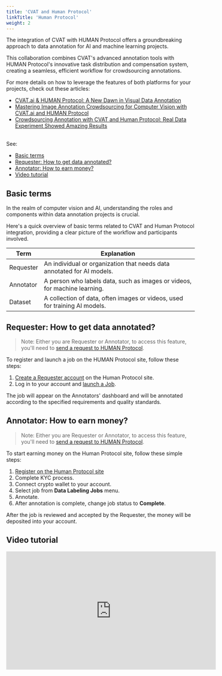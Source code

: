 ```yaml
---
title: 'CVAT and Human Protocol'
linkTitle: 'Human Protocol'
weight: 2
---
```


The integration of CVAT with HUMAN Protocol offers a groundbreaking approach to data annotation
for AI and machine learning projects.

This collaboration combines CVAT's advanced annotation tools with HUMAN Protocol's
innovative task distribution and compensation system, creating a seamless,
efficient workflow for crowdsourcing annotations.

For more details on how to leverage the features of both platforms
for your projects, check out these articles:

<!--lint disable maximum-line-length-->

- [CVAT.ai & HUMAN Protocol: A New Dawn in Visual Data Annotation](https://www.cvat.ai/post/cvat-ai-human-protocol-a-new-dawn-in-visual-data-annotation)
- [Mastering Image Annotation Crowdsourcing for Computer Vision with CVAT.ai and HUMAN Protocol](https://www.cvat.ai/post/crowdsourcing-annotation-cvat-human-protocol)
- [Crowdsourcing Annotation with CVAT and Human Protocol: Real Data Experiment Showed Amazing Results](https://www.cvat.ai/post/crowdsource-annotations-with-cvat-and-human-protocol)
<!--lint enable maximum-line-length-->

<br>
See:

- [Basic terms](#basic-terms)
- [Requester: How to get data annotated?](#requester-how-to-get-data-annotated)
- [Annotator: How to earn money?](#annotator-how-to-earn-money)
- [Video tutorial](#video-tutorial)

## Basic terms

In the realm of computer vision and AI, understanding the roles and components within data
annotation projects is crucial.

Here's a quick overview of basic terms related to CVAT and Human Protocol
integration, providing a clear picture of the workflow and participants involved.

<!--lint disable maximum-line-length-->

| Term      | Explanation                                                                |
| --------- | -------------------------------------------------------------------------- |
| Requester | An individual or organization that needs data annotated for AI models.     |
| Annotator | A person who labels data, such as images or videos, for machine learning.  |
| Dataset   | A collection of data, often images or videos, used for training AI models. |

<!--lint enable maximum-line-length-->

## Requester: How to get data annotated?

> Note: Either you are Requester or Annotator,
> to access this feature, you'll need to [send a request to HUMAN Protocol](mailto:app@humanprotocol.org).

To register and launch a job on the HUMAN Protocol site, follow these steps:

1. [Create a Requester account](https://docs.humanprotocol.org/human-tech-docs/job-launcher/user-guide/signup)
   on the Human Protocol site.
2. Log in to your account and [launch a Job](https://docs.humanprotocol.org/human-tech-docs/job-launcher/user-guide/launch-jobs/fortune).

The job will appear on the Annotators' dashboard and will be
annotated according to the specified requirements and quality standards.

## Annotator: How to earn money?

> Note: Either you are Requester or Annotator,
> to access this feature, you'll need to [send a request to HUMAN Protocol](mailto:app@humanprotocol.org).

To start earning money on the Human Protocol site, follow these simple steps:

1. [Register on the Human Protocol site](https://app.humanprotocol.org/)
2. Complete KYC process.
3. Connect crypto wallet to your account.
4. Select job from **Data Labeling Jobs** menu.
5. Annotate.
6. After annotation is complete, change job status to **Complete**.

After the job is reviewed and accepted by the Requester,
the money will be deposited into your account.

## Video tutorial

<!--lint disable maximum-line-length-->

<iframe width="560" height="315" src="https://www.youtube.com/embed/XHQ25vhx0xE?si=6q2KVLfK2Tg62Xyj" title="YouTube video player" frameborder="0" allow="accelerometer; autoplay; clipboard-write; encrypted-media; gyroscope; picture-in-picture; web-share" allowfullscreen></iframe>

<!--lint enable maximum-line-length-->
